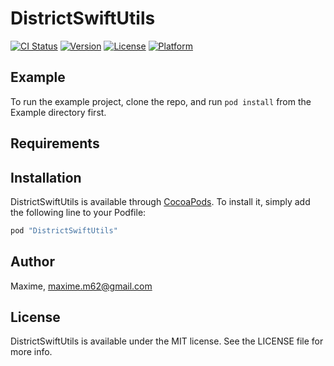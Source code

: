 # DistrictSwiftUtils

[![CI Status](http://img.shields.io/travis/Maxime/DistrictSwiftUtils.svg?style=flat)](https://travis-ci.org/Maxime/DistrictSwiftUtils)
[![Version](https://img.shields.io/cocoapods/v/DistrictSwiftUtils.svg?style=flat)](http://cocoapods.org/pods/DistrictSwiftUtils)
[![License](https://img.shields.io/cocoapods/l/DistrictSwiftUtils.svg?style=flat)](http://cocoapods.org/pods/DistrictSwiftUtils)
[![Platform](https://img.shields.io/cocoapods/p/DistrictSwiftUtils.svg?style=flat)](http://cocoapods.org/pods/DistrictSwiftUtils)

## Example

To run the example project, clone the repo, and run `pod install` from the Example directory first.

## Requirements

## Installation

DistrictSwiftUtils is available through [CocoaPods](http://cocoapods.org). To install
it, simply add the following line to your Podfile:

```ruby
pod "DistrictSwiftUtils"
```

## Author

Maxime, maxime.m62@gmail.com

## License

DistrictSwiftUtils is available under the MIT license. See the LICENSE file for more info.
